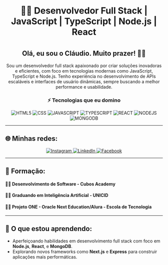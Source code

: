 <h1 align="center">🧑‍💻 Desenvolvedor Full Stack | JavaScript | TypeScript | Node.js | React<h1>

<h2 align="center">Olá, eu sou o Cláudio. Muito prazer! 👋👋</h2>

<p align="center">
  Sou um desenvolvedor full stack apaixonado por criar soluções inovadoras e eficientes, com foco em tecnologias modernas como JavaScript, TypeScript e Node.js.
  Tenho experiência no desenvolvimento de APIs escaláveis e interfaces de usuário dinâmicas, sempre buscando a melhor performance e usabilidade.
</p>

<h3 align="center">⚡ Tecnologias que eu domino</h3>
<div align="center">
  <img alt="HTML5" src="https://img.shields.io/badge/HTML5-323330?style=for-the-badge&logo=html5&logoColor=white"/>
  <img alt="CSS" src="https://img.shields.io/badge/CSS3-323330?style=for-the-badge&logo=css3&logoColor=white"/>
  <img alt="JAVASCRIPT" src="https://img.shields.io/badge/JavaScript-323330?style=for-the-badge&logo=javascript&logoColor=F7DF1"/>
  <img alt="TYPESCRIPT" src="https://img.shields.io/badge/Typescript-323330?style=for-the-badge&logo=typescript&logoColor=F8DF5"/>
  <img alt="REACT" src="https://img.shields.io/badge/React-323330?style=for-the-badge&logo=react&logoColor=F8DF5"/>
  <img alt="NODEJS" src="https://img.shields.io/badge/Node.js-323330?style=for-the-badge&logo=node.js&logoColor=white"/>
  <img alt="MONGODB" src="https://img.shields.io/badge/MongoDB-323330?style=for-the-badge&logo=mongodb&logoColor=white"/>
</div>

---

## 🌐 Minhas redes:

<div align="center">
  <a href="https://www.instagram.com/ayresdinhu/">
    <img alt="Instagram" src="https://img.shields.io/badge/Instagram-E4405F?style=for-the-badge&logo=instagram&logoColor=white"/>
  </a>
  <a href="https://www.linkedin.com/in/claudio-soares-dev/">
    <img alt="LinkedIn" src="https://img.shields.io/badge/LinkedIn-0077B5?style=for-the-badge&logo=linkedin&logoColor=white"/>
  </a>
  <a href="https://www.facebook.com/claudio.j.a.soares/">
    <img alt="Facebook" src="https://img.shields.io/badge/Facebook-1877F2?style=for-the-badge&logo=facebook&logoColor=white"/>
  </a>
</div>

---

## 📘 Formação:

#### 👨‍🎓 Desenvolvimento de Software - Cubos Academy
#### 👨‍🎓 Graduando em Inteligência Artificial - UNICID
#### 👨‍🎓 Projeto ONE - Oracle Next Education/Alura - Escola de Tecnologia

---

## 🌱 O que estou aprendendo:

- Aperfeiçoando habilidades em desenvolvimento full stack com foco em **Node.js**, **React**, e **MongoDB**.
- Explorando novos frameworks como **Next.js** e **Express** para construir aplicações mais performáticas.
